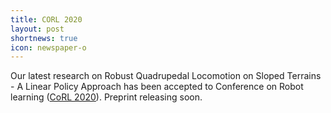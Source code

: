 ```yaml
---
title: CORL 2020 
layout: post
shortnews: true
icon: newspaper-o
---
```


Our latest research on Robust Quadrupedal Locomotion on Sloped Terrains - A Linear Policy Approach has been accepted to Conference on Robot learning ([CoRL 2020](https://www.robot-learning.org/)). Preprint releasing soon.
